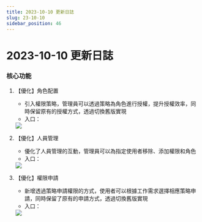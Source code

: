 ```yaml
---
title: 2023-10-10 更新日誌
slug: 23-10-10
sidebar_position: 46
---
```



# 2023-10-10 更新日誌

### 核心功能

1. 【優化】角色配置
    - 引入權限策略，管理員可以透過策略為角色進行授權，提升授權效率，同時保留原有的授權方式，透過切換舊版實現
    - 入口：
    <img src="/assets/HeQPbiGJUo0f75xzob8cvVAVn1e.png" src-width="3212" src-height="1618" align="center"/>

2. 【優化】人員管理
    - 優化了人員管理的互動，管理員可以為指定使用者移除、添加權限和角色
    - 入口：
    <img src="/assets/WeTSbmBCto2Fl0xQPgLcue25n8e.png" src-width="2798" src-height="1134" align="center"/>

3. 【優化】權限申請
    - 新增透過策略申請權限的方式，使用者可以根據工作需求選擇相應策略申請，同時保留了原有的申請方式，透過切換舊版實現
    - 入口：
    <img src="/assets/Xct8bMwoaoqXlMxGeXrcEb3NnKe.png" src-width="1820" src-height="1632" align="center"/>
    
